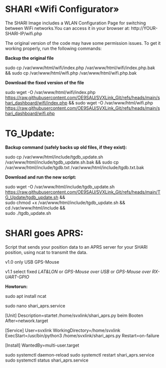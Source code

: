 # SHARI «Wifi Configurator» 

The SHARI Image includes a WLAN Configuration Page for switching between WiFi networks.You can access it in your browser at: http://YOUR-SHARI-IP/wifi.php

The original version of the code may have some permission issues. To get it working properly, run the following commands:

**Backup the original file**

sudo cp /var/www/html/wifi/index.php /var/www/html/wifi/index.php.bak && sudo cp /var/www/html/wifi.php /var/www/html/wifi.php.bak


**Download the fixed version of the file**

sudo wget -O /var/www/html/wifi/index.php https://raw.githubusercontent.com/OE9SAU/SVXLink_Git/refs/heads/main/shari_dashboard/wifi/index.php && sudo wget -O /var/www/html/wifi.php https://raw.githubusercontent.com/OE9SAU/SVXLink_Git/refs/heads/main/shari_dashboard/wifi.php



# TG_Update:

**Backup command (safely backs up old files, if they exist):**

sudo cp /var/www/html/include/tgdb_update.sh /var/www/html/include/tgdb_update.sh.bak && 
sudo cp /var/www/html/include/tgdb.txt /var/www/html/include/tgdb.txt.bak

**Download and run the new script:**

sudo wget -O /var/www/html/include/tgdb_update.sh https://raw.githubusercontent.com/OE9SAU/SVXLink_Git/refs/heads/main/TG_Update/tgdb_update.sh && \
sudo chmod +x /var/www/html/include/tgdb_update.sh && \
cd /var/www/html/include && \
sudo ./tgdb_update.sh


# SHARI goes APRS:

Script that sends your position data to an APRS server for your SHARI position, using ncat to transmit the data.

v1.0 only USB GPS-Mouse

v1.1 select fixed *LAT&LON* or *GPS-Mouse over USB* or *GPS-Mouse over RX-UART-GPIO*

**Howtorun:**

sudo apt install ncat

sudo nano shari_aprs.service

[Unit]
Description=startet /home/svxlink/shari_aprs.py beim Booten
After=network.target

[Service]
User=svxlink
WorkingDirectory=/home/svxlink
ExecStart=/usr/bin/python3 /home/svxlink/shari_aprs.py
Restart=on-failure

[Install]
WantedBy=multi-user.target

sudo systemctl daemon-reload
sudo systemctl restart shari_aprs.service
sudo systemctl status shari_aprs.service


